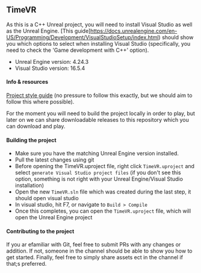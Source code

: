 ## TimeVR

As this is a C++ Unreal project, you will need to install Visual Studio as well as the Unreal Engine. [This guide]https://docs.unrealengine.com/en-US/Programming/Development/VisualStudioSetup/index.html) should show you which options to select when installing Visual Studio (specifically, you need to check the 'Game development with C++' option). 

- Unreal Engine version: 4.24.3  
- Visual Studio version: 16.5.4

#### Info & resources

[Project style guide](https://github.com/Allar/ue4-style-guide#structure) (no pressure to follow this exactly, but we should aim to follow this where possible).

For the moment you will need to build the project locally in order to play, but later on we can share downloadable releases to this repository which you can download and play.

#### Building the project

- Make sure you have the matching Unreal Engine version installed.
- Pull the latest changes using git
- Before opening the TimeVR.uproject file, right click `TimeVR.uproject` and select `generate Visual Studio project files` (if you don't see this option, something is not right with your Unreal Engine/Visual Studio installation)
- Open the new `TimeVR.sln` file which was created during the last step, it should open visual studio
- In visual studio, hit F7, or navigate to `Build > Compile`
- Once this completes, you can open the `TimeVR.uproject` file, which will open the Unreal Engine project

#### Contributing to the project

If you ar efamiliar with Git, feel free to submit PRs with any changes or addition. If not, someone in the channel should be able to show you how to get started. Finally, feel free to simply share assets ect in the channel if that;s preferred.
